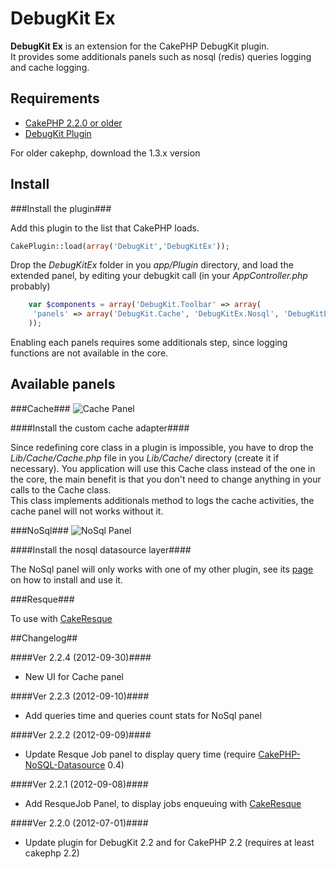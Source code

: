 DebugKit Ex
===

**DebugKit Ex** is an extension for the CakePHP DebugKit plugin.  
It provides some additionals panels such as nosql (redis) queries logging and cache logging.

Requirements
--
* [CakePHP 2.2.0 or older](http://http://cakephp.org/)
* [DebugKit Plugin](https://github.com/cakephp/debug_kit)

For older cakephp, download the 1.3.x version


Install
--

###Install the plugin###

Add this plugin to the list that CakePHP loads.

```php
CakePlugin::load(array('DebugKit','DebugKitEx'));
```

Drop the *DebugKitEx* folder in you *app/Plugin* directory, and load the extended panel, by editing your debugkit call (in your *AppController.php* probably)

```php	
	var $components = array('DebugKit.Toolbar' => array(
   	 'panels' => array('DebugKit.Cache', 'DebugKitEx.Nosql', 'DebugKitEx.Resque') // Load only what you want
	));
```

Enabling each panels requires some additionals step, since logging functions are not available in the core.

Available panels
--

###Cache###
![Cache Panel](https://github.com/kamisama/DebugKitEx/blob/master/screens/cache_panel.jpg?raw=true)

####Install the custom cache adapter####

Since redefining core class in a plugin is impossible, you have to drop the *Lib/Cache/Cache.php* file in you *Lib/Cache/* directory (create it if necessary). You application will use this Cache class instead of the one in the core, the main benefit is that you don't need to change anything in your calls to the Cache class.  
This class implements additionals method to logs the cache activities, the cache panel will not works without it.

###NoSql###
![NoSql Panel](https://github.com/kamisama/DebugKitEx/blob/master/screens/nosql_panel.jpg?raw=true)


####Install the nosql datasource layer####

The NoSql panel will only works with one of my other plugin, see its [page](https://github.com/kamisama/CakePHP-NoSQL-Datasource) on how to install and use it.

###Resque###

To use with [CakeResque](http://cakeresque.kamisama.me/)

##Changelog##

####Ver 2.2.4 (2012-09-30)####
* New UI for Cache panel

####Ver 2.2.3 (2012-09-10)####
* Add queries time and queries count stats for NoSql panel

####Ver 2.2.2 (2012-09-09)####
* Update Resque Job panel to display query time (require [CakePHP-NoSQL-Datasource](https://github.com/kamisama/CakePHP-NoSQL-Datasource) 0.4)

####Ver 2.2.1 (2012-09-08)####
* Add ResqueJob Panel, to display jobs enqueuing with [CakeResque](http://cakeresque.kamisama.me/)

####Ver 2.2.0 (2012-07-01)####
* Update plugin for DebugKit 2.2 and for CakePHP 2.2 (requires at least cakephp 2.2)